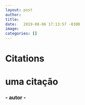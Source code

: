 ```yaml
---
layout: post
author: 
title:  
date:   2019-08-06 17:13:57 -0300
image: 
categories: []
---
```

# Citations
<div class="citation text-center">
    <div class="line ln-center"></div>
    <h1 class="cite-phase"> uma citação</h1>
    <h3 class="cite-author"> - autor -</h3>
    <div class="line ln-sm ln-center"></div>
</div>

